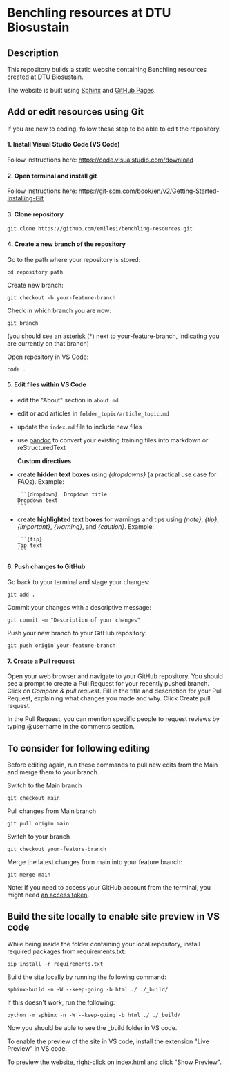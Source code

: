 # Benchling resources at DTU Biosustain

## Description

This repository builds a static website  containing Benchling resources created at DTU Biosustain.

The website is built using [Sphinx](https://www.sphinx-doc.org/en/master/usage/index.html) and [GitHub Pages](https://docs.github.com/en/pages/getting-started-with-github-pages/configuring-a-publishing-source-for-your-github-pages-site).

## Add or edit resources using Git

If you are new to coding, follow these step to be able to edit the repository.

#### 1. Install Visual Studio Code (VS Code)
Follow instructions here: https://code.visualstudio.com/download

#### 2. Open terminal and install git
Follow instructions here: https://git-scm.com/book/en/v2/Getting-Started-Installing-Git 

#### 3. Clone repository
    git clone https://github.com/emilesi/benchling-resources.git

#### 4. Create a new branch of the repository

Go to the path where your repository is stored:

    cd repository path

Create new branch:
    
    git checkout -b your-feature-branch

Check in which branch you are now:

    git branch 
(you should see an asterisk (*) next to your-feature-branch, indicating you are currently on that branch)

Open repository in VS Code:

    code .

#### 5. Edit files within VS Code

- edit the "About" section in `about.md`
- edit or add articles in `folder_topic/article_topic.md`
- update the `index.md` file to include new files
- use [pandoc](https://pandoc.org/try/) to convert your existing training files into markdown or reStructuredText

    
    **Custom directives**

- create **hidden text boxes** using *{dropdowns}* (a practical use case for FAQs). Example:

    ````
    ```{dropdown}  Dropdown title
    Dropdown text
    ```
    ````

- create **highlighted text boxes** for warnings and tips using *{note}*, *{tip}*, *{important}*, *{warning}*, and *{caution}*. Example:
    
    ````
    ```{tip}
    Tip text
    ```
    ````


#### 6. Push changes to GitHub

Go back to your terminal and stage your changes:

    git add .

Commit your changes with a descriptive message:

    git commit -m "Description of your changes"

Push your new branch to your GitHub repository:

    git push origin your-feature-branch

#### 7. Create a Pull request

Open your web browser and navigate to your GitHub repository.
You should see a prompt to create a Pull Request for your recently pushed branch. Click on *Compare & pull request*.
Fill in the title and description for your Pull Request, explaining what changes you made and why.
Click Create pull request.

In the Pull Request, you can mention specific people to request reviews by typing @username in the comments section.

## To consider for following editing 

Before editing again, run these commands to pull new edits from the Main and merge them to your branch.

Switch to the Main branch

    git checkout main

Pull changes from Main branch

    git pull origin main

Switch to your branch

    git checkout your-feature-branch 

Merge the latest changes from main into your feature branch:

    git merge main

Note: If you need to access your GitHub account from the terminal, you might need [an access token](https://docs.github.com/en/authentication/keeping-your-account-and-data-secure/managing-your-personal-access-tokens).

## Build the site locally to enable site preview in VS code

While being inside the folder containing your local repository, install required packages from requirements.txt:
    
    pip install -r requirements.txt

Build the site locally by running the following command:
    
    sphinx-build -n -W --keep-going -b html ./ ./_build/

If this doesn't work, run the following:

    python -m sphinx -n -W --keep-going -b html ./ ./_build/

Now you should be able to see the _build folder in VS code.

To enable the preview of the site in VS code, install the extension "Live Preview" in VS code.

To preview the website, right-click on index.html and click "Show Preview".